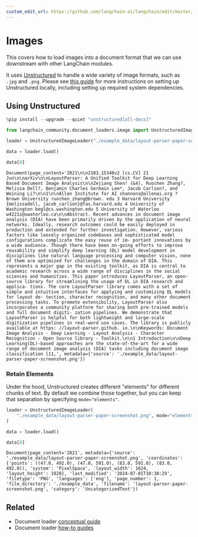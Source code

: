 ```yaml
---
custom_edit_url: https://github.com/langchain-ai/langchain/edit/master/docs/docs/integrations/document_loaders/image.ipynb
---
```

# Images

This covers how to load images into a document format that we can use downstream with other LangChain modules.

It uses [Unstructured](https://unstructured.io/) to handle a wide variety of image formats, such as `.jpg` and `.png`. Please see [this guide](/docs/integrations/providers/unstructured/) for more instructions on setting up Unstructured locally, including setting up required system dependencies.

## Using Unstructured


```python
%pip install --upgrade --quiet "unstructured[all-docs]"
```


```python
from langchain_community.document_loaders.image import UnstructuredImageLoader

loader = UnstructuredImageLoader("./example_data/layout-parser-paper-screenshot.png")

data = loader.load()

data[0]
```



```output
Document(page_content='2021\n\n2103.15348v2 [cs.CV] 21 Jun\n\narXiv\n\nLayoutParser: A Unified Toolkit for Deep Learning Based Document Image Analysis\n\nZejiang Shen! (&4), Ruochen Zhang?, Melissa Dell?, Benjamin Charles Germain Lee*, Jacob Carlson?, and Weining Li?\n\n1\n\nAllen Institute for AI shannons@allenai.org ? Brown University ruochen_zhang@brown. edu 3 Harvard University {melissadell, jacob_carlson}@fas.harvard.edu 4 University of Washington begl@cs.washington.edu 5 University of Waterloo w4221i@uwaterloo.ca\n\nAbstract. Recent advances in document image analysis (DIA) have been primarily driven by the application of neural networks. Ideally, research outcomes could be easily deployed in production and extended for further investigation. However, various factors like loosely organized codebases and sophisticated model configurations complicate the easy reuse of im- portant innovations by a wide audience. Though there have been on-going efforts to improve reusability and simplify deep learning (DL) model development in disciplines like natural language processing and computer vision, none of them are optimized for challenges in the domain of DIA. This represents a major gap in the existing toolkit, as DIA is central to academic research across a wide range of disciplines in the social sciences and humanities. This paper introduces LayoutParser, an open-source library for streamlining the usage of DL in DIA research and applica- tions. The core LayoutParser library comes with a set of simple and intuitive interfaces for applying and customizing DL models for layout de- tection, character recognition, and many other document processing tasks. To promote extensibility, LayoutParser also incorporates a community platform for sharing both pre-trained models and full document digiti- zation pipelines. We demonstrate that LayoutParser is helpful for both lightweight and large-scale digitization pipelines in real-word use cases. The library is publicly available at https: //layout-parser.github. io.\n\nKeywords: Document Image Analysis - Deep Learning - Layout Analysis - Character Recognition - Open Source library - Toolkit.\n\n1 Introduction\n\nDeep Learning(DL)-based approaches are the state-of-the-art for a wide range of document image analysis (DIA) tasks including document image classification [11,', metadata={'source': './example_data/layout-parser-paper-screenshot.png'})
```


### Retain Elements

Under the hood, Unstructured creates different "elements" for different chunks of text. By default we combine those together, but you can keep that separation by specifying `mode="elements"`.


```python
loader = UnstructuredImageLoader(
    "./example_data/layout-parser-paper-screenshot.png", mode="elements"
)

data = loader.load()

data[0]
```



```output
Document(page_content='2021', metadata={'source': './example_data/layout-parser-paper-screenshot.png', 'coordinates': {'points': ((47.0, 492.0), (47.0, 591.0), (83.0, 591.0), (83.0, 492.0)), 'system': 'PixelSpace', 'layout_width': 1624, 'layout_height': 1920}, 'last_modified': '2024-07-01T10:38:29', 'filetype': 'PNG', 'languages': ['eng'], 'page_number': 1, 'file_directory': './example_data', 'filename': 'layout-parser-paper-screenshot.png', 'category': 'UncategorizedText'})
```



## Related

- Document loader [conceptual guide](/docs/concepts/#document-loaders)
- Document loader [how-to guides](/docs/how_to/#document-loaders)
